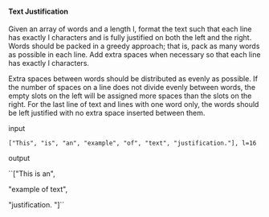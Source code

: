 #### Text Justification
Given an array of words and a length l, format the text such that each line has exactly l characters and is fully justified on both the left and the right. Words should be packed in a greedy approach; that is, pack as many words as possible in each line. Add extra spaces when necessary so that each line has exactly l characters.

Extra spaces between words should be distributed as evenly as possible. If the number of spaces on a line does not divide evenly between words, the empty slots on the left will be assigned more spaces than the slots on the right. For the last line of text and lines with one word only, the words should be left justified with no extra space inserted between them.

input

``["This", "is", "an", "example", "of", "text", "justification."], l=16``

output

``["This    is    an", 

"example  of text", 

"justification.  "]``